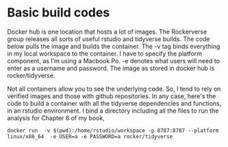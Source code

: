 # Basic build codes

Docker hub is one location that hosts a lot of images. The Rockerverse group releases all sorts of useful rstudio and tidyverse builds. The code below pulls the image and builds the container. The -v tag binds everything in my local workspace to the container. I have to specify the platform component, as I'm using a Macbook Po. -e denotes what users will need to enter as a username and password. The image as stored in docker hub is rocker/tidyverse. 

Not all containers allow you to see the underlying code. So, I tend to rely on verified images and those with github repositories. In any case, here's the code to build a container with all the tidyverse dependencies and functions, in an rstudio environment. I bind a directory including all the files to run the analysis for Chapter 6 of my book,

```
docker run  -v $(pwd):/home/rstudio/workspace -p 8787:8787 --platform linux/x86_64  -e USER=a -e PASSWORD=a rocker/tidyverse 
```
